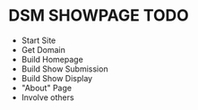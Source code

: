 # DSM SHOWPAGE TODO

- Start Site
- Get Domain
- Build Homepage
- Build Show Submission
- Build Show Display
- "About" Page
- Involve others
